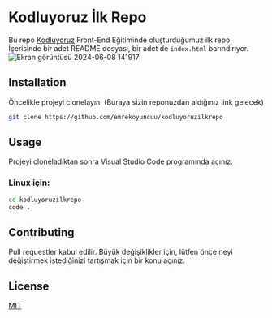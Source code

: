 # Kodluyoruz İlk Repo

Bu repo [Kodluyoruz](https://www.kodluyoruz.org) Front-End Eğitiminde oluşturduğumuz ilk repo. İçerisinde bir adet README dosyası, bir adet de `index.html` barındırıyor.
![Ekran görüntüsü 2024-06-08 141917](https://github.com/emrekoyuncuu/kodluyoruzilkrepo/assets/80685689/4ca1a654-c7cd-4caa-97da-669e7819da6c)

## Installation

Öncelikle projeyi clonelayın. (Buraya sizin reponuzdan aldığınız link gelecek)

```bash
git clone https://github.com/emrekoyuncuu/kodluyoruzilkrepo
```

## Usage

Projeyi cloneladıktan sonra Visual Studio Code programında açınız.

### Linux için:

```bash
cd kodluyoruzilkrepo
code .
```

## Contributing

Pull requestler kabul edilir. Büyük değişiklikler için, lütfen önce neyi değiştirmek istediğinizi tartışmak için bir konu açınız.

## License

[MIT](https://choosealicense.com/licenses/mit/)
